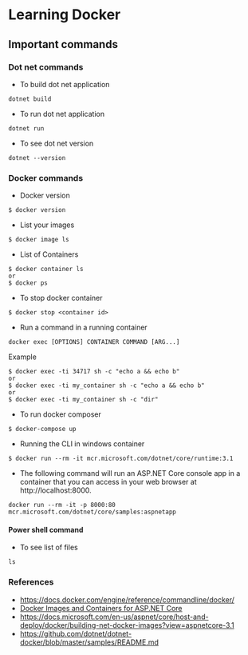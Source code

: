 # Learning Docker

## Important commands
### Dot net commands

* To build dot net application  
```
dotnet build
```

* To run dot net application  
```
dotnet run
```
* To see dot net version
```
dotnet --version
```
### Docker commands

* Docker version 
```
$ docker version
```

* List your images
```
$ docker image ls
```

* List of Containers
```
$ docker container ls
or
$ docker ps
```

* To stop docker container
```
$ docker stop <container id>
```

* Run a command in a running container
```
docker exec [OPTIONS] CONTAINER COMMAND [ARG...]
```
Example
```
$ docker exec -ti 34717 sh -c "echo a && echo b"
or
$ docker exec -ti my_container sh -c "echo a && echo b"
or 
$ docker exec -ti my_container sh -c "dir"
```
* To run docker composer
```
$ docker-compose up
```

* Running the CLI in windows container
```
$ docker run --rm -it mcr.microsoft.com/dotnet/core/runtime:3.1
```
* The following command will run an ASP.NET Core console app in a container that you can access in your web browser at http://localhost:8000.
```
docker run --rm -it -p 8000:80 mcr.microsoft.com/dotnet/core/samples:aspnetapp
````
#### Power shell command 
* To see list of files
```
ls  
```

### References 
* https://docs.docker.com/engine/reference/commandline/docker/
* [Docker Images and Containers for ASP.NET Core](https://app.pluralsight.com/library/courses/docker-images-containers-aspdotnet-core/table-of-contents)
* https://docs.microsoft.com/en-us/aspnet/core/host-and-deploy/docker/building-net-docker-images?view=aspnetcore-3.1
* https://github.com/dotnet/dotnet-docker/blob/master/samples/README.md
